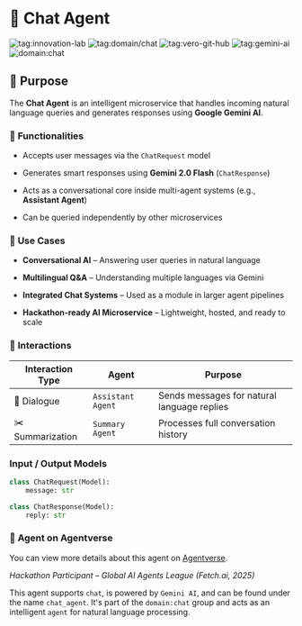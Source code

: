 # 🤖 Chat Agent

![tag:innovation-lab](https://img.shields.io/badge/innovation--lab-3D8BD3)
![tag:domain/chat](https://img.shields.io/badge/domain%2Fchat-blue)
![tag:vero-git-hub](https://img.shields.io/badge/tag%2Fvero--git--hub-purple)
![tag:gemini-ai](https://img.shields.io/badge/tag%2Fgemini--ai-green)
![domain:chat](https://img.shields.io/badge/chat-3D8BD3)


## 🎯 **Purpose**
The **Chat Agent** is an intelligent microservice that handles incoming natural language queries and generates responses using **Google Gemini AI**.


### 🧠 **Functionalities**

-   Accepts user messages via the `ChatRequest` model
    
-   Generates smart responses using **Gemini 2.0 Flash** (`ChatResponse`)
    
-   Acts as a conversational core inside multi-agent systems (e.g., **Assistant Agent**)
    
-   Can be queried independently by other microservices
    

### 💼 **Use Cases**

-   **Conversational AI** – Answering user queries in natural language
    
-   **Multilingual Q&A** – Understanding multiple languages via Gemini
    
-   **Integrated Chat Systems** – Used as a module in larger agent pipelines
    
-   **Hackathon-ready AI Microservice** – Lightweight, hosted, and ready to scale
    

### 🤝 **Interactions**

| Interaction Type |  Agent | Purpose |
|------------------|--------|---------|
| 🧠 Dialogue | `Assistant Agent` | Sends messages for natural language replies |
| ✂️ Summarization | `Summary Agent` | Processes full conversation history |


### ****Input / Output Models****

```python
class ChatRequest(Model):
    message: str

class ChatResponse(Model):
    reply: str

```

### 👤 **Agent on Agentverse**

You can view more details about this agent on [Agentverse](https://agentverse.ai/agents/details/agent1qttk8danzs0tuyj6drs332fxsk05z9acycakhrgyqxyxn0ky50yugvwcn6u).

_Hackathon Participant – Global AI Agents League (Fetch.ai, 2025)_

This agent supports `chat`, is powered by `Gemini AI`, and can be found under the name `chat_agent`. It's part of the `domain:chat` group and acts as an intelligent `agent` for natural language processing.